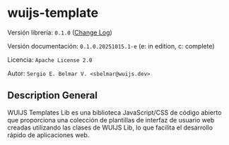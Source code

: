 # wuijs-template

Versión librería: `0.1.0` ([Change Log](./REGISTRODECAMBIO.md))

Versión documentación: `0.1.0.20251015.1-e` (e: in edition, c: complete)

Licencia: `Apache License 2.0`

Autor: `Sergio E. Belmar V. <sbelmar@wuijs.dev>`

## Description General

WUIJS Templates Lib es una biblioteca JavaScript/CSS de código abierto que proporciona una colección de plantillas de interfaz de usuario web creadas utilizando las clases de WUIJS Lib, lo que facilita el desarrollo rápido de aplicaciones web.